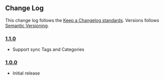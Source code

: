 ## Change Log ##

This change log follows the [Keep a Changelog standards][keepachangelog]. Versions follows [Semantic Versioning][semver].

### [1.1.0][1.1.0] ###

* Support sync Tags and Categories

### [1.0.0][1.0.0] ###

* Initial release

  [keepachangelog]: http://keepachangelog.com/
  [semver]: http://semver.org/
  [1.0.0]: https://github.com/lite3/deploy2wp/releases/tag/1.0.0
  [1.1.0]: https://github.com/lite3/deploy2wp/releases/tag/1.1.0





